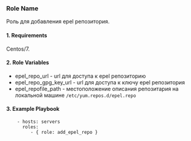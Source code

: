 ### Role Name

Роль для добавления epel репозитория.

#### 1. Requirements

Centos/7.

#### 2. Role Variables

- epel_repo_url - url для доступа к epel репозиторию
- epel_repo_gpg_key_url - url для доступа к ключу epel репозитория
- epel_repofile_path - местоположение описания репозитария на локальной машине `/etc/yum.repos.d/epel.repo`

#### 3. Example Playbook

```
    - hosts: servers
      roles:
         - { role: add_epel_repo }
```
